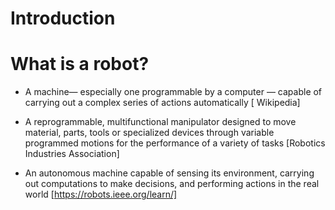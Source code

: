 # Introduction


# What is a robot?

- A machine— especially one programmable by a computer — capable of carrying out a complex series of actions automatically [	Wikipedia]

- A reprogrammable, multifunctional manipulator designed to move material, parts, tools or specialized devices through variable programmed motions for the performance of a variety of tasks [Robotics Industries Association]


- An autonomous machine capable of sensing its environment, carrying out computations to make decisions, and performing actions in the real world [https://robots.ieee.org/learn/]

